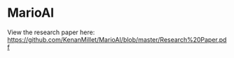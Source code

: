 # MarioAI

View the research paper here:
https://github.com/KenanMillet/MarioAI/blob/master/Research%20Paper.pdf
